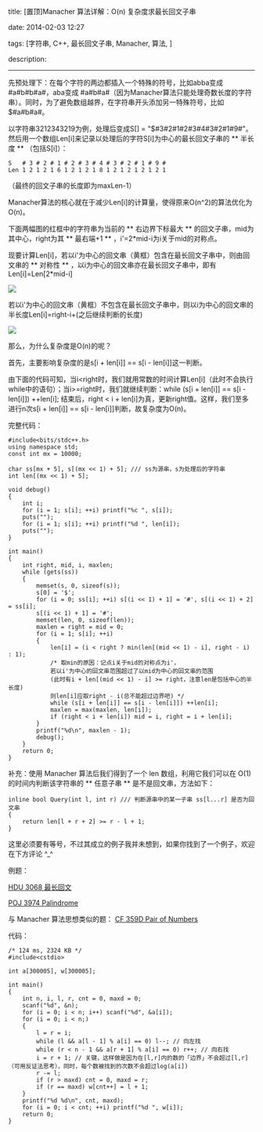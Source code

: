title: [置顶]Manacher 算法详解：O(n) 复杂度求最长回文子串

date: 2014-02-03 12:27

tags: [字符串, C++, 最长回文子串, Manacher, 算法, ]

description: 

---
先预处理下：在每个字符的两边都插入一个特殊的符号，比如abba变成#a#b#b#a#，aba变成 #a#b#a#（因为Manacher算法只能处理奇数长度的字符串）。同时，为了避免数组越界，在字符串开头添加另一特殊符号，比如$#a#b#a#。 

以字符串3212343219为例，处理后变成S[] = "$#3#2#1#2#3#4#3#2#1#9#"。   
然后用一个数组Len[i]来记录以处理后的字符S[i]为中心的最长回文子串的 ** 半长度 ** （包括S[i]）： 
    
    
    S   # 3 # 2 # 1 # 2 # 3 # 4 # 3 # 2 # 1 # 9 #
    Len 1 2 1 2 1 6 1 2 1 2 1 8 1 2 1 2 1 2 1 2 1
    

（最终的回文子串的长度即为maxLen-1） 

  


Manacher算法的核心就在于减少Len[i]的计算量，使得原来O(n^2)的算法优化为O(n)。   


下面两幅图的红框中的字符串为当前的 ** 右边界下标最大 ** 的回文子串，mid为其中心，right为其 ** 最右端+1 ** ，i'=2*mid-i为i关于mid的对称点。 

现要计算Len[i]，若以i'为中心的回文串（黄框）包含在最长回文子串中，则由回文串的 ** 对称性 ** ，以i为中心的回文串亦在最长回文子串中，即有Len[i]=Len[2*mid-i] 

![](http://img.blog.csdn.net/20140203122027250?watermark/2/text/aHR0cDovL2Jsb2cuY3Nkbi5uZXQvc3luYXBzZTc=/font/5a6L5L2T/fontsize/400/fill/I0JBQkFCMA==/dissolve/70/gravity/SouthEast)   


若以i'为中心的回文串（黄框）不包含在最长回文子串中，则以i为中心的回文串的半长度Len[i]=right-i+(之后继续判断的长度) 

![](http://img.blog.csdn.net/20140203115953390?watermark/2/text/aHR0cDovL2Jsb2cuY3Nkbi5uZXQvc3luYXBzZTc=/font/5a6L5L2T/fontsize/400/fill/I0JBQkFCMA==/dissolve/70/gravity/SouthEast)   


那么，为什么复杂度是O(n)的呢？ 

首先，主要影响复杂度的是s[i + len[i]] == s[i - len[i]]这一判断。 

由下面的代码可知，当i<right时，我们就用常数的时间计算Len[i]（此时不会执行while中的语句）；当i>=right时，我们就继续判断：while (s[i + len[i]] == s[i - len[i]]) ++len[i]; 结束后，right < i + len[i]为真，更新right值。这样，我们至多进行n次s[i + len[i]] == s[i - len[i]]判断，故复杂度为O(n)。 

  


完整代码： 
    
    
    #include<bits/stdc++.h>
    using namespace std;
    const int mx = 10000;
    
    char ss[mx + 5], s[(mx << 1) + 5]; /// ss为源串，s为处理后的字符串
    int len[(mx << 1) + 5];
    
    void debug()
    {
    	int i;
    	for (i = 1; s[i]; ++i) printf("%c ", s[i]);
    	puts("");
    	for (i = 1; s[i]; ++i) printf("%d ", len[i]);
    	puts("");
    }
    
    int main()
    {
    	int right, mid, i, maxlen;
    	while (gets(ss))
    	{
    		memset(s, 0, sizeof(s));
    		s[0] = '$';
    		for (i = 0; ss[i]; ++i) s[(i << 1) + 1] = '#', s[(i << 1) + 2] = ss[i];
    		s[(i << 1) + 1] = '#';
    		memset(len, 0, sizeof(len));
    		maxlen = right = mid = 0;
    		for (i = 1; s[i]; ++i)
    		{
    			len[i] = (i < right ? min(len[(mid << 1) - i], right - i) : 1);
    			/* 取min的原因：记点i关于mid的对称点为i'，
    			若以i'为中心的回文串范围超过了以mid为中心的回文串的范围
    			(此时有i + len[(mid << 1) - i] >= right，注意len是包括中心的半长度)
    			则len[i]应取right - i(总不能超过边界吧) */
    			while (s[i + len[i]] == s[i - len[i]]) ++len[i];
    			maxlen = max(maxlen, len[i]);
    			if (right < i + len[i]) mid = i, right = i + len[i];
    		}
    		printf("%d\n", maxlen - 1);
    		debug();
    	}
    	return 0;
    }
    

  


补充：使用 Manacher 算法后我们得到了一个 len 数组，利用它我们可以在 O(1) 的时间内判断该字符串的 ** 任意子串 ** 是不是回文串，方法如下： 
    
    
    inline bool Query(int l, int r) /// 判断源串中的某一子串 ss[l...r] 是否为回文串
    {
        return len[l + r + 2] >= r - l + 1;
    }

这里必须要有等号，不过其成立的例子我并未想到，如果你找到了一个例子，欢迎在下方评论 ^_^ 

  


例题： 

[ HDU 3068 最长回文  ](http://acm.hdu.edu.cn/showproblem.php?pid=3068)

[ POJ 3974 Palindrome ](http://poj.org/problem?id=3974)

  


与 Manacher 算法思想类似的题： [ CF 359D Pair of Numbers ](http://codeforces.com/contest/359/problem/D)

  


代码： 
    
    
    /* 124 ms, 2324 KB */
    #include<cstdio>
    
    int a[300005], w[300005];
    
    int main()
    {
    	int n, i, l, r, cnt = 0, maxd = 0;
    	scanf("%d", &n);
    	for (i = 0; i < n; i++) scanf("%d", &a[i]);
    	for (i = 0; i < n;)
    	{
    		l = r = i;
    		while (l && a[l - 1] % a[i] == 0) l--; // 向左找
    		while (r < n - 1 && a[r + 1] % a[i] == 0) r++; // 向右找
    		i = r + 1; // 关键，这样做是因为在[l,r]内的数的「边界」不会超过[l,r]（可用反证法思考），同时，每个数被找到的次数不会超过log(a[i])
    		r -= l;
    		if (r > maxd) cnt = 0, maxd = r;
    		if (r == maxd) w[cnt++] = l + 1;
    	}
    	printf("%d %d\n", cnt, maxd);
    	for (i = 0; i < cnt; ++i) printf("%d ", w[i]);
    	return 0;
    }

  
  

